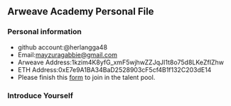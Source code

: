 ## Arweave Academy Personal File

### Personal information

- github account:@herlangga48
- Email:mayzuragabbie@gmail.com
- Arweave Address:1kzim4K8yfG_xmF5wjhwZZJqJI1t8o75d8LKeZfIZhw
- ETH Address:0xE7e9A1BA34BaD2528903cF5cf4B1f132C203dE14
- Please finish this [form](https://docs.google.com/forms/d/e/1FAIpQLSfWA5fIIcBgmRppm3jNz5vmf9Mai_QMVil-2pO4r7YKn_Zhtw/viewform?usp=sf_link) to join in the talent pool.

### Introduce Yourself
